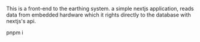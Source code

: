 This is a front-end to the earthing system.
a simple nextjs application, reads data from embedded hardware which it rights directly to the database with nextjs's api.

pnpm i